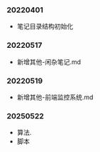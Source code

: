 ### 20220401

- 笔记目录结构初始化

### 20220517

- 新增其他-闲杂笔记.md

### 20220519

- 新增其他-前端监控系统.md

### 20250522
- 算法.
- 脚本
